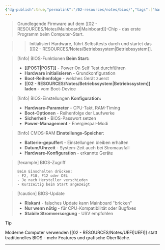```yaml
---
{"dg-publish":true,"permalink":"/02-resources/notes/bios/","tags":["hardware/firmware","software/system","GFN/prüfungsrelevant/AP1/vorbereitung"],"noteIcon":"","updated":"2025-09-16T10:51:03.034+02:00"}
---
```



> Grundlegende Firmware auf dem [[02 - RESOURCES/Notes/Mainboard\|Mainboard]]-Chip - das erste Programm beim Computer-Start.

>> Initialisiert Hardware, führt Selbsttests durch und startet das [[02 - RESOURCES/Notes/Betriebssystem\|Betriebssystem]].

>[!info] BIOS-Funktionen
>**Beim Start:**
>- **[[POST\|POST]]** - Power On Self Test durchführen
>- **Hardware initialisieren** - Grundkonfiguration
>- **Boot-Reihenfolge** - welches Gerät zuerst
>- **[[02 - RESOURCES/Notes/Betriebssystem\|Betriebssystem]] laden** - vom Boot-Device

>[!info] BIOS-Einstellungen
>**Konfiguration:**
>- **Hardware-Parameter** - CPU-Takt, RAM-Timing
>- **Boot-Optionen** - Reihenfolge der Laufwerke
>- **Sicherheit** - BIOS-Passwort setzen
>- **Power-Management** - Energiespar-Modi

>[!info] CMOS-RAM
>**Einstellungs-Speicher:**
>- **Batterie-gepuffert** - Einstellungen bleiben erhalten
>- **Datum/Uhrzeit** - System-Zeit auch bei Stromausfall
>- **Hardware-Konfiguration** - erkannte Geräte

>[!example] BIOS-Zugriff
>```
>Beim Einschalten drücken:
>- F2, F10, F12 oder DEL
>- Je nach Hersteller verschieden
>- Kurzzeitig beim Start angezeigt
>```

>[!caution] BIOS-Update
>- **Riskant** - falsches Update kann Mainboard "bricken"
>- **Nur wenn nötig** - für CPU-Kompatibilität oder Bugfixes
>- **Stabile Stromversorgung** - USV empfohlen

>[!tip] 
>Moderne Computer verwenden [[02 - RESOURCES/Notes/UEFI\|UEFI]] statt traditionelles BIOS - mehr Features und grafische Oberfläche.

---